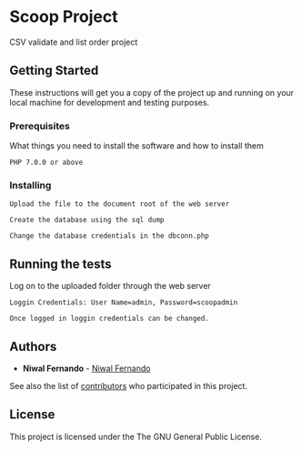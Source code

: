 
# Scoop Project

CSV validate and list order project

## Getting Started

These instructions will get you a copy of the project up and running on your local machine for development and testing purposes.

### Prerequisites

What things you need to install the software and how to install them

```
PHP 7.0.0 or above
```

### Installing

```
Upload the file to the document root of the web server
```
```
Create the database using the sql dump
```
```
Change the database credentials in the dbconn.php
```

## Running the tests

Log on to the uploaded folder through the web server
```
Loggin Credentials: User Name=admin, Password=scoopadmin
```
```
Once logged in loggin credentials can be changed.
```

## Authors

* **Niwal Fernando** -  [Niwal Fernando](https://github.com/niwalfdo)

See also the list of [contributors](https://github.com/niwalfdo/scoop/contributors) who participated in this project.

## License

This project is licensed under the The GNU General Public License.

